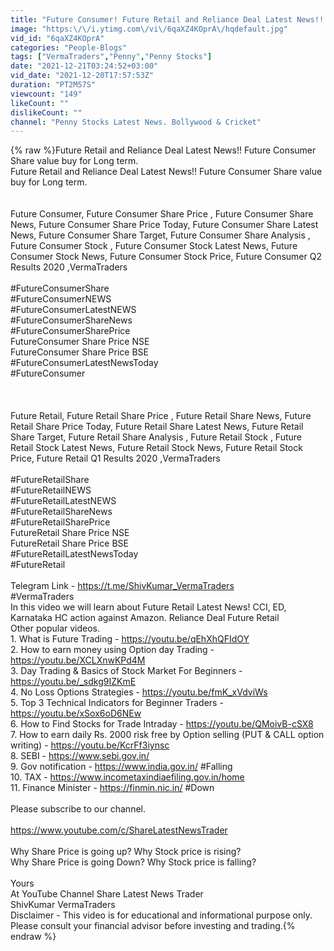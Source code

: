 ```yaml
---
title: "Future Consumer! Future Retail and Reliance Deal Latest News!! Future Consumer Share value buy."
image: "https:\/\/i.ytimg.com\/vi\/6qaXZ4KOprA\/hqdefault.jpg"
vid_id: "6qaXZ4KOprA"
categories: "People-Blogs"
tags: ["VermaTraders","Penny","Penny Stocks"]
date: "2021-12-21T03:24:52+03:00"
vid_date: "2021-12-20T17:57:53Z"
duration: "PT2M57S"
viewcount: "149"
likeCount: ""
dislikeCount: ""
channel: "Penny Stocks Latest News. Bollywood & Cricket"
---
```

{% raw %}Future Retail and Reliance Deal Latest News!! Future Consumer Share value buy for Long term.<br />Future Retail and Reliance Deal Latest News!! Future Consumer Share value buy for Long term.<br /><br /><br />Future Consumer, Future Consumer Share Price , Future Consumer Share News, Future Consumer Share Price Today, Future Consumer Share Latest News, Future Consumer Share Target, Future Consumer Share Analysis , Future Consumer Stock , Future Consumer Stock Latest News, Future Consumer Stock News,  Future Consumer Stock Price, Future Consumer Q2 Results 2020 ,VermaTraders<br /><br />#FutureConsumerShare<br />#FutureConsumerNEWS<br />#FutureConsumerLatestNEWS<br />#FutureConsumerShareNews<br />#FutureConsumerSharePrice<br /> FutureConsumer Share Price NSE<br /> FutureConsumer Share Price BSE<br />#FutureConsumerLatestNewsToday<br />#FutureConsumer<br /><br /><br /><br />Future Retail, Future Retail Share Price , Future Retail Share News, Future Retail Share Price Today, Future Retail Share Latest News, Future Retail Share Target, Future Retail Share Analysis , Future Retail Stock , Future Retail Stock Latest News, Future Retail Stock News,  Future Retail Stock Price, Future Retail Q1 Results 2020 ,VermaTraders<br /><br />#FutureRetailShare<br />#FutureRetailNEWS<br />#FutureRetailLatestNEWS<br />#FutureRetailShareNews<br />#FutureRetailSharePrice<br /> FutureRetail Share Price NSE<br /> FutureRetail Share Price BSE<br />#FutureRetailLatestNewsToday<br />#FutureRetail<br /><br />Telegram Link - <a rel="nofollow" target="blank" href="https://t.me/ShivKumar_VermaTraders">https://t.me/ShivKumar_VermaTraders</a><br />#VermaTraders<br />In this video we will learn about Future Retail Latest News! CCI, ED, Karnataka HC action against Amazon. Reliance Deal Future Retail<br />Other popular videos.<br />1. What is Future Trading - <a rel="nofollow" target="blank" href="https://youtu.be/qEhXhQFIdOY">https://youtu.be/qEhXhQFIdOY</a><br />2. How to earn money using Option day Trading - <a rel="nofollow" target="blank" href="https://youtu.be/XCLXnwKPd4M">https://youtu.be/XCLXnwKPd4M</a><br />3. Day Trading &amp; Basics of Stock Market For Beginners - <a rel="nofollow" target="blank" href="https://youtu.be/_sdkg9IZKmE">https://youtu.be/_sdkg9IZKmE</a><br />4. No Loss Options Strategies -  <a rel="nofollow" target="blank" href="https://youtu.be/fmK_xVdviWs">https://youtu.be/fmK_xVdviWs</a><br />5. Top 3 Technical Indicators for Beginner Traders - <a rel="nofollow" target="blank" href="https://youtu.be/xSox6oD6NEw">https://youtu.be/xSox6oD6NEw</a><br />6. How to Find Stocks for Trade Intraday - <a rel="nofollow" target="blank" href="https://youtu.be/QMoivB-cSX8">https://youtu.be/QMoivB-cSX8</a><br />7. How to earn daily Rs. 2000 risk free by Option selling (PUT &amp; CALL option writing) - <a rel="nofollow" target="blank" href="https://youtu.be/KcrFf3iynsc">https://youtu.be/KcrFf3iynsc</a><br />8. SEBI - <a rel="nofollow" target="blank" href="https://www.sebi.gov.in/">https://www.sebi.gov.in/</a><br />9. Gov notification - <a rel="nofollow" target="blank" href="https://www.india.gov.in/">https://www.india.gov.in/</a> #Falling<br />10. TAX - <a rel="nofollow" target="blank" href="https://www.incometaxindiaefiling.gov.in/home">https://www.incometaxindiaefiling.gov.in/home</a><br />11. Finance Minister -  <a rel="nofollow" target="blank" href="https://finmin.nic.in/">https://finmin.nic.in/</a> #Down<br /><br />Please subscribe to our channel.<br /><br /><a rel="nofollow" target="blank" href="https://www.youtube.com/c/ShareLatestNewsTrader">https://www.youtube.com/c/ShareLatestNewsTrader</a><br /><br />Why Share Price is going up?  Why Stock price is rising? <br />Why Share Price is going Down? Why Stock price is falling?<br /><br />Yours<br />At YouTube Channel Share Latest News Trader<br />ShivKumar VermaTraders<br />Disclaimer - This video  is for educational and informational purpose only. Please consult your financial advisor before investing and trading.{% endraw %}
